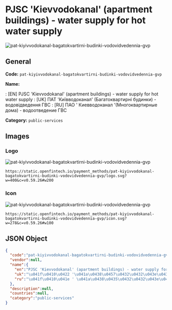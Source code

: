 
# PJSC 'Kievvodokanal' (apartment buildings) - water supply for hot water supply 
![pat-kiyivvodokanal-bagatokvartirni-budinki-vodovidvedennia-gvp](https://static.openfintech.io/payment_methods/pat-kiyivvodokanal-bagatokvartirni-budinki-vodovidvedennia-gvp/logo.svg?w=400&c=v0.59.26#w200)  

## General 
**Code:** `pat-kiyivvodokanal-bagatokvartirni-budinki-vodovidvedennia-gvp` 
 
**Name:** 
 
:	[EN] PJSC 'Kievvodokanal' (apartment buildings) - water supply for hot water supply 
:	[UK] ПАТ 'Київводоканал' (Багатоквартирні будинки) - водовідведення ГВС 
:	[RU] ПАО ' Киевводоканал '(Многоквартирные дома) - водоотведение ГВС 
 
**Category:** `public-services` 
 

## Images 

### Logo 
![pat-kiyivvodokanal-bagatokvartirni-budinki-vodovidvedennia-gvp](https://static.openfintech.io/payment_methods/pat-kiyivvodokanal-bagatokvartirni-budinki-vodovidvedennia-gvp/logo.svg?w=400&c=v0.59.26#w200)  

```
https://static.openfintech.io/payment_methods/pat-kiyivvodokanal-bagatokvartirni-budinki-vodovidvedennia-gvp/logo.svg?w=400&c=v0.59.26#w200
```  

### Icon 
![pat-kiyivvodokanal-bagatokvartirni-budinki-vodovidvedennia-gvp](https://static.openfintech.io/payment_methods/pat-kiyivvodokanal-bagatokvartirni-budinki-vodovidvedennia-gvp/icon.svg?w=278&c=v0.59.26#w100)  

```
https://static.openfintech.io/payment_methods/pat-kiyivvodokanal-bagatokvartirni-budinki-vodovidvedennia-gvp/icon.svg?w=278&c=v0.59.26#w100
```  

## JSON Object 

```json
{
  "code":"pat-kiyivvodokanal-bagatokvartirni-budinki-vodovidvedennia-gvp",
  "vendor":null,
  "name":{
    "en":"PJSC 'Kievvodokanal' (apartment buildings) - water supply for hot water supply",
    "uk":"\u041f\u0410\u0422 '\u041a\u0438\u0457\u0432\u0432\u043e\u0434\u043e\u043a\u0430\u043d\u0430\u043b' (\u0411\u0430\u0433\u0430\u0442\u043e\u043a\u0432\u0430\u0440\u0442\u0438\u0440\u043d\u0456 \u0431\u0443\u0434\u0438\u043d\u043a\u0438) - \u0432\u043e\u0434\u043e\u0432\u0456\u0434\u0432\u0435\u0434\u0435\u043d\u043d\u044f \u0413\u0412\u0421",
    "ru":"\u041f\u0410\u041e ' \u041a\u0438\u0435\u0432\u0432\u043e\u0434\u043e\u043a\u0430\u043d\u0430\u043b '(\u041c\u043d\u043e\u0433\u043e\u043a\u0432\u0430\u0440\u0442\u0438\u0440\u043d\u044b\u0435 \u0434\u043e\u043c\u0430) - \u0432\u043e\u0434\u043e\u043e\u0442\u0432\u0435\u0434\u0435\u043d\u0438\u0435 \u0413\u0412\u0421"
  },
  "description":null,
  "countries":null,
  "category":"public-services"
}
```  
